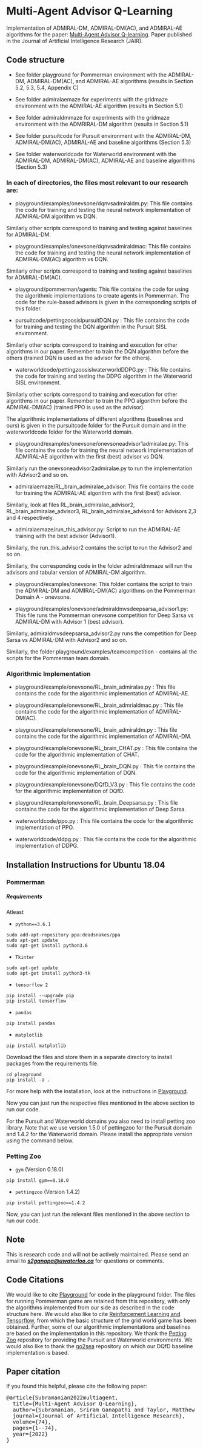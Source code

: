 # Multi-Agent Advisor Q-Learning

Implementation of ADMIRAL-DM, ADMIRAL-DM(AC), and ADMIRAL-AE algorithms for the paper: [Multi-Agent Advisor Q-learning](https://jair.org/index.php/jair/article/view/13445/26794). Paper published in the Journal of Artificial Intelligence Research (JAIR).  

 
## Code structure


- See folder playground for Pommerman environment with the ADMIRAL-DM, ADMIRAL-DM(AC), and ADMIRAL-AE algorithms (results in Section 5.2, 5.3, 5.4, Appendix C)


- See folder admiralaemaze for experiments with the gridmaze environment with the ADMIRAL-AE algorithm (results in Section 5.1)


- See folder admiraldmmaze for experiments with the gridmaze environment with the ADMRIRAL-DM algorithm (results in Section 5.1)   


- See folder pursuitcode for Pursuit environment with the ADMIRAL-DM, ADMIRAL-DM(AC), ADMIRAL-AE and baseline algorithms (Section 5.3) 


- See folder waterworldcode for Waterworld environment with the ADMIRAL-DM, ADMIRAL-DM(AC), ADMIRAL-AE and baseline algorithms (Section 5.3)


### In each of directories, the files most relevant to our research are:


- playground/examples/onevsone/dqnvsadmiraldm.py:  This file contains the code for training and testing the neural network implementation of ADMIRAL-DM algorithm vs DQN.

Similarly other scripts correspond to training and testing against baselines for ADMIRAL-DM.

- playground/examples/onevsone/dqnvsadmiraldmac:  This file contains the code for training and testing the neural network implementation of ADMIRAL-DM(AC) algorithm vs DQN. 

Similarly other scripts correspond to training and testing against baselines for ADMIRAL-DM(AC). 


- playground/pommerman/agents:  This file contains the code for using the algorithmic implementations to create agents in Pommerman. The code for the rule-based advisors is given in the corresponding scripts of this folder.



- pursuitcode/pettingzoosislpursuitDQN.py :  This file contains the code for training and testing the DQN algorithm in the Pursuit SISL environment.

Similarly other scripts correspond to training and execution for other algorithms in our paper. Remember to train the DQN algorithm before the others (trained DQN is used as the advisor for the others).   


- waterworldcode/pettingzoosislwaterworldDDPG.py :  This file contains the code for training and testing the DDPG algorithm in the Waterworld SISL environment.

Similarly other scripts correspond to training and execution for other algorithms in our paper. Remember to train the PPO algorithm before the ADMIRAL-DM(AC) (trained PPO is used as the advisor).

The algorithmic implementations of different algorithms (baselines and ours) is given in the pursuitcode folder for the Pursuit domain and in the waterworldcode folder for the Waterworld domain. 


- playground/examples/onevsone/onevsoneadvisor1admiralae.py:  This file contains the code for training the neural network implementation of ADMIRAL-AE algorithm with the first (best) advisor vs DQN.

Similarly run the onevsoneadvisor2admiralae.py to run the implementation with Advisor2 and so on. 


- admiralaemaze/RL_brain_admiralae_advisor:  This file contains the code for training the ADMIRAL-AE algorithm with the first (best) advisor.

Similarly, look at files RL_brain_admiralae_advisor2, RL_brain_admiralae_advisor3, RL_brain_admiralae_advisor4 for Advisors 2,3 and 4 respectively. 

- admiralaemaze/run_this_advisor.py:   Script to run the ADMIRAL-AE training with the best advisor (Advisor1). 

Similarly, the run_this_advisor2 contains the script to run the Advisor2 and so on. 


Similarly, the corresponding code in the folder admiraldmmaze will run the advisors and tabular version of ADMIRAL-DM algorithm. 


- playground/examples/onevsone: This folder contains the script to train the ADMIRAL-DM and ADMIRAL-DM(AC) algorithms on the Pommerman Domain A - onevsone.

- playground/examples/onevsone/admiraldmvsdeepsarsa_advisor1.py: This file runs the Pommerman onevsone competition for Deep Sarsa vs ADMIRAL-DM with Advisor 1 (best advisor). 

Similarly, admiraldmvsdeepsarsa_advisor2.py runs the competition for Deep Sarsa vs ADMIRAL-DM with Advisor2 and so on. 


Similarly, the folder playground/examples/teamcompetition - contains all the scripts for the Pommerman team domain.
 


### Algorithmic Implementation 


- playground/example/onevsone/RL_brain_admiralae.py :  This file contains the code for the algorithmic implementation of ADMIRAL-AE. 

- playground/example/onevsone/RL_brain_admrialdmac.py :  This file contains the code for the algorithmic implementation of ADMIRAL-DM(AC). 

- playground/example/onevsone/RL_brain_admiraldm.py :  This file contains the code for the algorithmic implementation of ADMIRAL-DM. 

- playground/example/onevsone/RL_brain_CHAT.py :  This file contains the code for the algorithmic implementation of CHAT. 

- playground/example/onevsone/RL_brain_DQN.py :  This file contains the code for the algorithmic implementation of DQN. 

- playground/example/onevsone/DQfD_V3.py :  This file contains the code for the algorithmic implementation of DQfD. 

- playground/example/onevsone/RL_brain_Deepsarsa.py :  This file contains the code for the algorithmic implementation of Deep Sarsa. 

- waterworldcode/ppo.py :  This file contains the code for the algorithmic implementation of PPO. 

- waterworldcode/ddpg.py :  This file contains the code for the algorithmic implementation of DDPG. 
 

## Installation Instructions for Ubuntu 18.04



### Pommerman 

##### Requirements

Atleast 

- `python==3.6.1`


```shell
sudo add-apt-repository ppa:deadsnakes/ppa
sudo apt-get update
sudo apt-get install python3.6
```



- `Tkinter`

```shell
sudo apt-get update
sudo apt-get install python3-tk
```


- `tensorflow 2`

```shell
pip install --upgrade pip
pip install tensorflow
```

- `pandas`

```shell
pip install pandas
```
- `matplotlib`

```shell
pip install matplotlib
```

Download the files and store them in a separate directory to install packages from the requirements file. 

```shell
cd playground
pip install -U . 
```


For more help with the installation, look at the instructions in [Playground](https://github.com/MultiAgentLearning/playground). 

Now you can just run the respective files mentioned in the above section to run our code.


For the Pursuit and Waterworld domains you also need to install petting zoo library. Note that we use version 1.5.0 of pettingzoo for the Pursuit domain and 1.4.2 for the Waterworld domain. Please install the appropriate version using the command below. 

### Petting Zoo

- `gym` (Version 0.18.0)

```shell
pip install gym==0.18.0
```

- `pettingzoo` (Version 1.4.2) 

```shell
pip install pettingzoo==1.4.2
```


Now, you can just run the relevant files mentioned in the above section to run our code. 


## Note

This is research code and will not be actively maintained. Please send an email to ***s2ganapa@uwaterloo.ca*** for questions or comments. 



## Code Citations

We would like to cite [Playground](https://github.com/MultiAgentLearning/playground) for code in the playground folder. The files for running Pommerman game are retained from this repository, with only the algorithms implemented from our side as described in the code structure here. 
We would also like to cite [Reinforcement Learning and Tensorflow](https://github.com/MorvanZhou/Reinforcement-learning-with-tensorflow), from which the basic structure of the grid world game has been obtained. Further, some of our algorithmic implementations and baselines are based on the implementation in this repository. We thank the [Petting Zoo](https://github.com/PettingZoo-Team/PettingZoo) repository for providing the Pursuit and Waterworld environments. We would also like to thank the [go2sea](https://github.com/go2sea/DQfD) repository on which our DQfD baseline implementation is based. 


## Paper citation

If you found this helpful, please cite the following paper:

<pre>
@article{Subramanian2022multiagent,
  title={Multi-Agent Advisor Q-Learning},
  author={Subramanian, Sriram Ganapathi and Taylor, Matthew E. and Larson, Kate and Crowley, Mark},
  journal={Journal of Artificial Intelligence Research},
  volume={74},
  pages={1--74},
  year={2022}
}
</pre>


